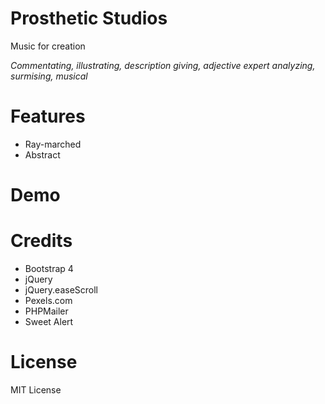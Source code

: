 

# Prosthetic Studios
Music for creation 

_Commentating, illustrating, description giving, adjective expert analyzing, surmising, musical_
# Features
- Ray-marched
- Abstract

# Demo




# Credits
- Bootstrap 4
- jQuery
- jQuery.easeScroll
- Pexels.com
- PHPMailer
- Sweet Alert

# License
MIT License

